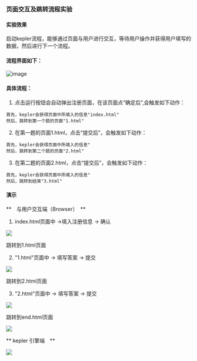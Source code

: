 ### 页面交互及跳转流程实验

#### 实验效果

启动kepler流程，能够通过页面与用户进行交互，等待用户操作并获得用户填写的数据，然后进行下一个流程。

#### 流程界面如下：

![image](https://github.com/jennyzhang8800/FlowControl/blob/master/20170428-kepler-%E9%A1%B5%E9%9D%A2%E4%BA%A4%E4%BA%92%E5%8F%8A%E8%B7%B3%E8%BD%AC%E6%B5%81%E7%A8%8B/pictures/flow.png)

#### 具体流程：

1. 点击运行按钮会自动弹出注册页面，在该页面点“确定后”,会触发如下动作：
```
首先，kepler会获得页面中所填入的信息"index.html"
然后，跳转到第一个题的页面"1.html"
```

2. 在第一题的页面1.html，点击“提交后”，会触发如下动作：

```
首先，kepler会获得页面中所填入的信息"
然后，跳转到第二个题的页面"2.html"
```

3. 在第二题的页面2.html，点击“提交后”，会触发如下动作：

```
首先，kepler会获得页面中所填入的信息"
然后，跳转到结束"3.html"
```

#### 演示

**　与用户交互端（Browser）　**

1. index.html页面中 ->填入注册信息 -> 确认

![](https://github.com/jennyzhang8800/FlowControl/blob/master/20170428-kepler-%E9%A1%B5%E9%9D%A2%E4%BA%A4%E4%BA%92%E5%8F%8A%E8%B7%B3%E8%BD%AC%E6%B5%81%E7%A8%8B/pictures/index.html.png)

跳转到1.html页面

2. "1.html"页面中 -> 填写答案 -> 提交

![](https://github.com/jennyzhang8800/FlowControl/blob/master/20170428-kepler-%E9%A1%B5%E9%9D%A2%E4%BA%A4%E4%BA%92%E5%8F%8A%E8%B7%B3%E8%BD%AC%E6%B5%81%E7%A8%8B/pictures/1.html.png)

跳转到2.html页面

3. "2.html"页面中 -> 填写答案 -> 提交

![](https://github.com/jennyzhang8800/FlowControl/blob/master/20170428-kepler-%E9%A1%B5%E9%9D%A2%E4%BA%A4%E4%BA%92%E5%8F%8A%E8%B7%B3%E8%BD%AC%E6%B5%81%E7%A8%8B/pictures/2.html.png)

跳转到end.html页面

![](https://github.com/jennyzhang8800/FlowControl/blob/master/20170428-kepler-%E9%A1%B5%E9%9D%A2%E4%BA%A4%E4%BA%92%E5%8F%8A%E8%B7%B3%E8%BD%AC%E6%B5%81%E7%A8%8B/pictures/end.html.png)


** kepler 引擎端　**

![](https://github.com/jennyzhang8800/FlowControl/blob/master/20170428-kepler-%E9%A1%B5%E9%9D%A2%E4%BA%A4%E4%BA%92%E5%8F%8A%E8%B7%B3%E8%BD%AC%E6%B5%81%E7%A8%8B/pictures/kepler-rev.png)
